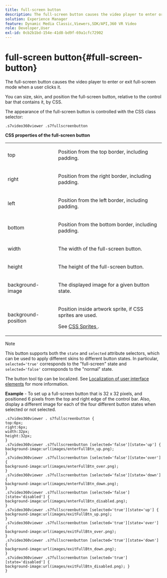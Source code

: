 ```yaml
---
title: full-screen button
description: The full-screen button causes the video player to enter or exit full-screen mode when a user clicks it.
solution: Experience Manager
feature: Dynamic Media Classic,Viewers,SDK/API,360 VR Video
role: Developer,User
exl-id: 0cb2b1bd-154e-41d8-bd9f-69a1cfc72902
---
```

# full-screen button{#full-screen-button}

The full-screen button causes the video player to enter or exit full-screen mode when a user clicks it.

<!--<a id="section_061E550C1C1D4DB2BD663A898895B38C"></a>-->

You can size, skin, and position the full-screen button, relative to the control bar that contains it, by CSS.

The appearance of the full-screen button is controlled with the CSS class selector:

```
.s7video360viewer .s7fullscreenbutton
```

**CSS properties of the full-screen button**

<table id="table_C48C56E696304C9BAFEE71BA9EA9A174"> 
 <tbody> 
  <tr> 
   <td colname="col1"> <p> <span class="codeph"> top </span> </p> </td> 
   <td colname="col2"> <p> Position from the top border, including padding. </p> </td> 
  </tr> 
  <tr> 
   <td colname="col1"> <p> <span class="codeph"> right </span> </p> </td> 
   <td colname="col2"> <p> Position from the right border, including padding. </p> </td> 
  </tr> 
  <tr> 
   <td colname="col1"> <p> <span class="codeph"> left </span> </p> </td> 
   <td colname="col2"> <p> Position from the left border, including padding. </p> </td> 
  </tr> 
  <tr> 
   <td colname="col1"> <p> <span class="codeph"> bottom </span> </p> </td> 
   <td colname="col2"> <p>Position from the bottom border, including padding. </p> </td> 
  </tr> 
  <tr> 
   <td colname="col1"> <p> <span class="codeph"> width </span> </p> </td> 
   <td colname="col2"> <p> The width of the full-screen button. </p> </td> 
  </tr> 
  <tr> 
   <td colname="col1"> <p> <span class="codeph"> height </span> </p> </td> 
   <td colname="col2"> <p>The height of the full-screen button. </p> </td> 
  </tr> 
  <tr> 
   <td colname="col1"> <p> <span class="codeph"> background-image </span> </p> </td> 
   <td colname="col2"> <p> The displayed image for a given button state. </p> </td> 
  </tr> 
  <tr> 
   <td colname="col1"> <p> <span class="codeph"> background-position </span> </p> </td> 
   <td colname="col2"> <p> Position inside artwork sprite, if CSS sprites are used. </p> <p>See <a href="../../../c-html5-aem-asset-viewers/c-html5-aem-int-video/c-html5-aem-int-video-customizingviewer/c-html5-aem-int-video-customizingviewer.md#section-9b6d8d601cb441d08214dada7bb4eddc" format="dita" scope="local"> CSS Sprites </a>. </p> </td> 
  </tr> 
 </tbody> 
</table>

>[!NOTE]
>
>This button supports both the `state` and `selected` attribute selectors, which can be used to apply different skins to different button states. In particular, `selected='true'` corresponds to the "full-screen" state and `selected='false'` corresponds to the "normal" state.

The button tool tip can be localized. See [Localization of user interface elements](../../../c-html5-aem-asset-viewers/c-html5-aem-video360/c-html5-aem-video360-localization.md#concept-16262b8096474d6c9c018c3e99110dd1) for more information.

**Example** - To set up a full-screen button that is 32 x 32 pixels, and positioned 6 pixels from the top and right edge of the control bar. Also, display a different image for each of the four different button states when selected or not selected.

```
.s7video360viewer . s7fullscreenbutton { 
top:6px; 
right:6px; 
width:32px; 
height:32px; 
} 
.s7video360viewer .s7fullscreenbutton [selected='false'][state='up'] { 
background-image:url(images/enterFullBtn_up.png); 
} 
.s7video360viewer .s7fullscreenbutton [selected='false'][state='over'] {  
background-image:url(images/enterFullBtn_over.png); 
} 
.s7video360viewer .s7fullscreenbutton [selected='false'][state='down'] {  
background-image:url(images/enterFullBtn_down.png); 
} 
.s7video360viewer .s7fullscreenbutton [selected='false'][state='disabled'] { 
background-image:url(images/enterFullBtn_disabled.png); 
} 
.s7video360viewer .s7fullscreenbutton [selected='true'][state='up'] {  
background-image:url(images/exitFullBtn_up.png); 
} 
.s7video360viewer .s7fullscreenbutton [selected='true'][state='over'] {  
background-image:url(images/exitFullBtn_over.png); 
} 
.s7video360viewer .s7fullscreenbutton [selected='true'][state='down'] {  
background-image:url(images/exitFullBtn_down.png); 
} 
.s7video360viewer .s7fullscreenbutton [selected='true'][state='disabled'] {  
background-image:url(images/exitFullBtn_disabled.png); } 
}
```
